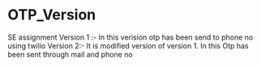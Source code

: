 # OTP_Version
SE assignment
Version 1 :- In this verision otp has been send to phone no using twilio
Version 2:- It is modified version of version 1. In this Otp has been sent through mail and phone no
